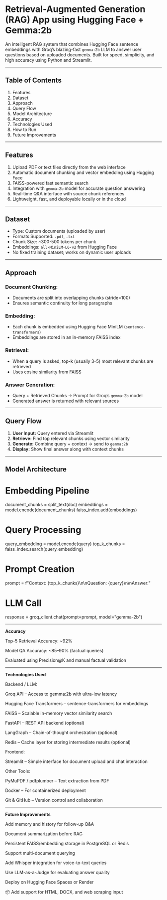 # Retrieval-Augmented Generation (RAG) App using Hugging Face + Gemma:2b

An intelligent RAG system that combines Hugging Face sentence embeddings with Groq’s blazing-fast `gemma:2b` LLM to answer user questions based on uploaded documents. Built for speed, simplicity, and high accuracy using Python and Streamlit.

---

## Table of Contents

1. Features  
2. Dataset  
3. Approach  
4. Query Flow  
5. Model Architecture  
6. Accuracy  
7. Technologies Used  
8. How to Run  
9. Future Improvements  

---

## Features

1. Upload PDF or text files directly from the web interface  
2. Automatic document chunking and vector embedding using Hugging Face  
3. FAISS-powered fast semantic search  
4. Integration with `gemma:2b` model for accurate question answering  
5. Real-time Q&A interface with source chunk references  
6. Lightweight, fast, and deployable locally or in the cloud  

---

## Dataset

- Type: Custom documents (uploaded by user)  
- Formats Supported: `.pdf`, `.txt`  
- Chunk Size: ~300-500 tokens per chunk  
- Embeddings: `all-MiniLM-L6-v2` from Hugging Face  
- No fixed training dataset; works on dynamic user uploads  

---

## Approach

### Document Chunking:
- Documents are split into overlapping chunks (stride=100)  
- Ensures semantic continuity for long paragraphs  

### Embedding:
- Each chunk is embedded using Hugging Face MiniLM (`sentence-transformers`)  
- Embeddings are stored in an in-memory FAISS index  

### Retrieval:
- When a query is asked, top-k (usually 3–5) most relevant chunks are retrieved  
- Uses cosine similarity from FAISS  

### Answer Generation:
- Query + Retrieved Chunks → Prompt for Groq’s `gemma:2b` model  
- Generated answer is returned with relevant sources  

---

## Query Flow

1. **User Input:** Query entered via Streamlit  
2. **Retrieve:** Find top relevant chunks using vector similarity  
3. **Generate:** Combine query + context → send to `gemma:2b`  
4. **Display:** Show final answer along with context chunks  

---

## Model Architecture


# Embedding Pipeline
document_chunks = split_text(doc)
embeddings = model.encode(document_chunks)
faiss_index.add(embeddings)

# Query Processing
query_embedding = model.encode(query)
top_k_chunks = faiss_index.search(query_embedding)

# Prompt Creation
prompt = f"Context: {top_k_chunks}\n\nQuestion: {query}\n\nAnswer:"

# LLM Call
response = groq_client.chat(prompt=prompt, model="gemma-2b")

---

 **Accuracy**

Top-5 Retrieval Accuracy: ~92%

Model QA Accuracy: ~85–90% (factual queries)

Evaluated using Precision@K and manual factual validation

---

**Technologies Used**

Backend / LLM:

Groq API – Access to gemma:2b with ultra-low latency

Hugging Face Transformers – sentence-transformers for embeddings

FAISS – Scalable in-memory vector similarity search

FastAPI – REST API backend (optional)

LangGraph – Chain-of-thought orchestration (optional)

Redis – Cache layer for storing intermediate results (optional)

Frontend:

Streamlit – Simple interface for document upload and chat interaction

Other Tools:

PyMuPDF / pdfplumber – Text extraction from PDF

Docker – For containerized deployment

Git & GitHub – Version control and collaboration

---

**Future Improvements**

 Add memory and history for follow-up Q&A

 Document summarization before RAG

 Persistent FAISS/embedding storage in PostgreSQL or Redis

 Support multi-document querying

 Add Whisper integration for voice-to-text queries

 Use LLM-as-a-Judge for evaluating answer quality

 Deploy on Hugging Face Spaces or Render

📦 Add support for HTML, DOCX, and web scraping input
